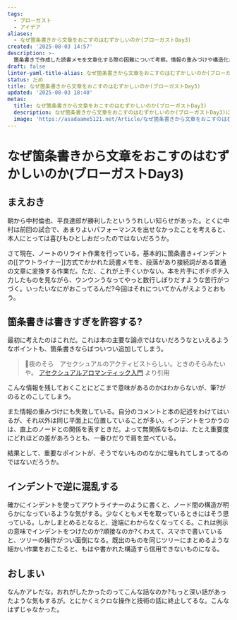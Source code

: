 ```yaml
---
tags:
  - ブローガスト
  - アイデア
aliases:
  - なぜ箇条書きから文章をおこすのはむずかしいのか(ブローガストDay3)
created: '2025-08-03 14:57'
description: >-
  箇条書きで作成した読書メモを文章化する際の困難について考察。情報の重みづけや構造化が十分でないために、重要なポイントが埋もれたり、インデントが逆に混乱を招くことを述べている。
draft: false
linter-yaml-title-alias: なぜ箇条書きから文章をおこすのはむずかしいのか(ブローガストDay3)
status: だめ
title: なぜ箇条書きから文章をおこすのはむずかしいのか(ブローガストDay3)
updated: '2025-08-03 18:40'
metas:
  title: なぜ箇条書きから文章をおこすのはむずかしいのか(ブローガストDay3)
  description: なぜ箇条書きから文章をおこすのはむずかしいのか(ブローガストDay3)についてのページです。
  image: 'https://asadaame5121.net/Article/なぜ箇条書きから文章をおこすのはむずかしいのか(ブローガストDay3).png'
---
```

# なぜ箇条書きから文章をおこすのはむずかしいのか(ブローガストDay3)

## まえおき

朝から中村倫也、平良達郎が勝利したといううれしい知らせがあった。とくに中村は前回の試合で、あまりよいパフォーマンスを出せなかったことを考えると、本人にとっては喜びもひとしおだったのではないだろうか。

さて現在、ノートのリライト作業を行っている。基本的に箇条書き+インデントの[[アウトライナー]]方式でかかれた読書メモを、段落があり接続詞がある普通の文章に変換する作業だ。ただ、これが上手くいかない。本を片手にポチポチ入力したものを見ながら、ウンウンうなってやっと数行しぼりだすような苦行がつづく。いったいなにがおこってるんだ?今回はそれについてかんがえようとおもう。

## 箇条書きは書きすぎを許容する?
最初に考えたのはこれだ。これは本の主要な論点ではないだろうなといえるようなポイントも、箇条書きならばついつい追加してしまう。

>💭夜のそら　アセクシュアルのアクティビストらしい。ときのそらみたいや。  [アセクシュアルアロマンティック入門](https://asadaame5121.net/Book/%E3%82%A2%E3%82%BB%E3%82%AF%E3%82%B7%E3%83%A5%E3%82%A2%E3%83%AB%E3%82%A2%E3%83%AD%E3%83%9E%E3%83%B3%E3%83%86%E3%82%A3%E3%83%83%E3%82%AF%E5%85%A5%E9%96%80.html) より引用

こんな情報を残しておくことにどこまで意味があるのかはわからないが、筆?がのるとのこしてしまう。

また情報の重みづけにも失敗している。自分のコメントと本の記述をわけてはいるが、それ以外は同じ平面上に位置していることが多い。インデントをつかうのは、直上のノードとの関係を表すときだ。よって無関係なものは、たとえ重要度にどれほどの差があろうとも、一番ひだりで肩を並べている。

結果として、重要なポイントが、そうでないもののなかに埋もれてしまってるのではないだろうか。

## インデントで逆に混乱する

確かにインデントを使ってアウトライナーのように書くと、ノード間の構造が明らかになっているような気がする。少なくともメモを取っているときにはそう思っている。しかしまとめるとなると、途端にわからなくなってくる。これは例示の意味でインデントをつけたのか?順接なのか?くわえて、スマホで書いていると、ツリーの操作がつい面倒になる。既出のものを同じツリーにまとめるような細かい作業をおこたると、もはや書かれた構造すら信用できないものになる。

## おしまい
なんかアレだな。おれがしたかったのってこんな話なのか?もっと深い話があったような気もするが。とにかくミクロな操作と技術の話に終止してるな。こんなはずじゃなかった。
